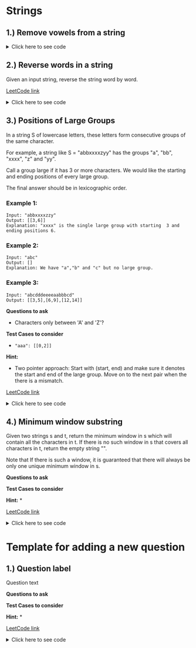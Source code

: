 # Strings
## 1.) Remove vowels from a string
<details>
<summary>Click here to see code</summary>

```python
def removeVowels(input):
	result = ''
	for character in input:
		if character not in "aeiou":
			result = result + character
	return result
```

</details> 

## 2.) Reverse words in a string

Given an input string, reverse the string word by word.

[LeetCode link](https://leetcode.com/problems/reverse-words-in-a-string/)
<details>
<summary>Click here to see code</summary>

## Approach 1: Built-in functions

```python
class Solution:
    def reverseWords(self, s: str) -> str:
        return ' '.join(reversed(list(filter(str.strip, s.strip().split(' ')))))
```

## Approach 2: Loop through each word

```python
class Solution:
    def trim_spaces(self, s: str) -> list:
        left, right = 0, len(s) - 1
        # remove leading spaces
        while left <= right and s[left] == ' ':
            left += 1
        
        # remove trailing spaces
        while left <= right and s[right] == ' ':
            right -= 1
        
        # reduce multiple spaces to single one
        output = []
        while left <= right:
            if s[left] != ' ':
                output.append(s[left])
            elif output[-1] != ' ':
                output.append(s[left])
            left += 1
        
        return output
            
    def reverse(self, l: list, left: int, right: int) -> None:
        while left < right:
            l[left], l[right] = l[right], l[left]
            left, right = left + 1, right - 1
            
    def reverse_each_word(self, l: list) -> None:
        n = len(l)
        start = end = 0
        
        while start < n:
            # go to the end of the word
            while end < n and l[end] != ' ':
                end += 1
            # reverse the word
            self.reverse(l, start, end - 1)
            # move to the next word
            start = end + 1
            end += 1
                
    def reverseWords(self, s: str) -> str:
        # convert string to char array 
        # and trim spaces at the same time
        l = self.trim_spaces(s)
        
        # reverse the whole string
        self.reverse(l, 0, len(l) - 1)
        
        # reverse each word
        self.reverse_each_word(l)
        
        return ''.join(l)
```

</details>

## 3.) Positions of Large Groups

In a string S of lowercase letters, these letters form consecutive groups of the same character.

For example, a string like S = "abbxxxxzyy" has the groups "a", "bb", "xxxx", "z" and "yy".

Call a group large if it has 3 or more characters.  We would like the starting and ending positions of every large group.

The final answer should be in lexicographic order.

### Example 1:
```
Input: "abbxxxxzzy"
Output: [[3,6]]
Explanation: "xxxx" is the single large group with starting  3 and ending positions 6.
```
### Example 2:
```
Input: "abc"
Output: []
Explanation: We have "a","b" and "c" but no large group.
```
### Example 3:
```
Input: "abcdddeeeeaabbbcd"
Output: [[3,5],[6,9],[12,14]]
```

**Questions to ask**
- Characters only between 'A' and 'Z'?

**Test Cases to consider**
- `"aaa": [[0,2]]`

**Hint:**
* Two pointer approach: Start with (start, end) and make sure it denotes the start and end of the large group. Move on to the next pair when the there is a mismatch.

[LeetCode link](https://leetcode.com/problems/positions-of-large-groups/solution/)

<details>
<summary>Click here to see code</summary>

```python
def largeGroupPositions(self, S: str) -> List[List[int]]:
    if not S:
        return []
    
    result, index = [], 0
    
    while index < len(S) - 1:
        count, start, end = 1, index, index
        while index < len(S) - 1 and S[index] == S[index + 1]:
            count += 1
            index += 1
            end = index
        else:
            index += 1
        
        if count >= 3:
            result.append([start, end])

    return result
```

```python
def largeGroupPositions(self, S: str) -> List[List[int]]:
    if not S:
        return []
    
    ans = []
    i = 0 # The start of each group
    for j in range(len(S)):
        if j == len(S) - 1 or S[j] != S[j+1]:
            # Here, [i, j] represents a group.
            if j-i+1 >= 3:
                ans.append([i, j])
            i = j + 1
    return ans
```

</details>

## 4.) Minimum window substring

Given two strings s and t, return the minimum window in s which will contain all the characters in t. If there is no such window in s that covers all characters in t, return the empty string "".

Note that If there is such a window, it is guaranteed that there will always be only one unique minimum window in s.

**Questions to ask**

**Test Cases to consider**

**Hint:**
* 

[LeetCode link](https://leetcode.com/problems/minimum-window-substring/)

<details>
<summary>Click here to see code</summary>
The idea is we use a variable-length sliding window which is gradually applied across the string. We use two pointers: start and end to mark the sliding window. We start by fixing the start pointer and moving the end pointer to the right. The way we determine the current window is a valid one is by checking if all the target letters have been found in the current window. If we are in a valid sliding window, we first make note of the sliding window of the most minimum length we have seen so far. Next we try to contract the sliding window by moving the start pointer. If the sliding window continues to be valid, we note the new minimum sliding window. If it becomes invalid (all letters of the target have been bypassed), we break out of the inner loop and go back to moving the end pointer to the right.

```python
def found_target(target_len):
    return target_len == 0

class Solution(object):
    def minWindow(self, search_string, target):
        """
        :type s: str
        :type t: str
        :rtype: str
        """
        target_letter_counts = collections.Counter(target)
        start = 0
        end = 0
        min_window = ""
        target_len = len(target)        
        
        for end in range(len(search_string)):
			# If we see a target letter, decrease the total target letter count
			if target_letter_counts[search_string[end]] > 0:
                target_len -= 1

            # Decrease the letter count for the current letter
			# If the letter is not a target letter, the count just becomes -ve
			target_letter_counts[search_string[end]] -= 1
            
			# If all letters in the target are found:
            while found_target(target_len):
                window_len = end - start + 1
                if not min_window or window_len < len(min_window):
					# Note the new minimum window
                    min_window = search_string[start : end + 1]
                    
				# Increase the letter count of the current letter
                target_letter_counts[search_string[start]] += 1
                
				# If all target letters have been seen and now, a target letter is seen with count > 0
				# Increase the target length to be found. This will break out of the loop
                if target_letter_counts[search_string[start]] > 0:
                    target_len += 1
                    
                start+=1
                
        return min_window
```

</details>

# Template for adding a new question

## 1.) Question label

Question text

**Questions to ask**

**Test Cases to consider**

**Hint:**
* 

[LeetCode link]()

<details>
<summary>Click here to see code</summary>

```python
```

</details>